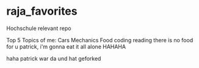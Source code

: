 # raja_favorites
Hochschule relevant repo

Top 5 Topics of me:
Cars
Mechanics
Food
coding
reading
there is no food for u patrick, i'm gonna eat it all alone HAHAHA

haha patrick war da und hat geforked
